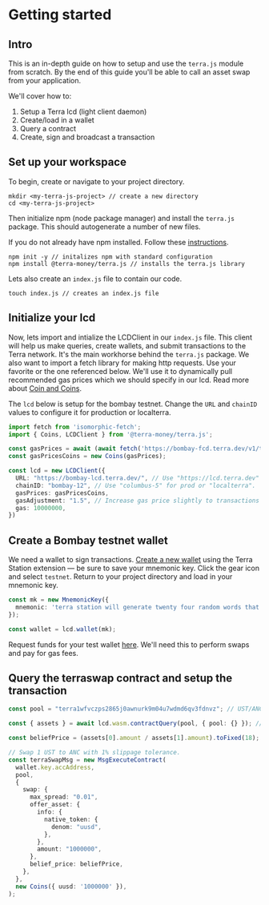 # Getting started

## Intro

This is an in-depth guide on how to setup and use the `terra.js` module from scratch. By the end of this guide you'll be able to call an asset swap from your application.

We'll cover how to:
1. Setup a Terra lcd (light client daemon)
2. Create/load in a wallet
3. Query a contract
4. Create, sign and broadcast a transaction

## Set up your workspace

To begin, create or navigate to your project directory.
```console
mkdir <my-terra-js-project> // create a new directory
cd <my-terra-js-project>
```

Then initialize npm (node package manager) and install the `terra.js` package. This should autogenerate a number of new files. 

If you do not already have npm installed. Follow these [instructions](https://docs.npmjs.com/downloading-and-installing-node-js-and-npm).

```console
npm init -y // initalizes npm with standard configuration
npm install @terra-money/terra.js // installs the terra.js library
```

Lets also create an `index.js` file to contain our code.
```console
touch index.js // creates an index.js file
```
## Initialize your lcd

Now, lets import and intialize the LCDClient in our `index.js` file. This client will help us make queries, create wallets, and submit transactions to the Terra network. It's the main workhorse behind the `terra.js` package. We also want to import a fetch library for making http requests. Use your favorite or the one referenced below. We'll use it to dynamically pull recommended gas prices which we should specify in our lcd. Read more about [Coin and Coins](../../sdks/terra-js/coin-and-coins.md).

The `lcd` below is setup for the bombay testnet. Change the `URL` and `chainID` values to configure it for production or localterra. 

```ts
import fetch from 'isomorphic-fetch';
import { Coins, LCDClient } from '@terra-money/terra.js';

const gasPrices = await (await fetch('https://bombay-fcd.terra.dev/v1/txs/gas_prices')).json();
const gasPricesCoins = new Coins(gasPrices);

const lcd = new LCDClient({
  URL: "https://bombay-lcd.terra.dev/", // Use "https://lcd.terra.dev" for prod "http://localhost:1317" for localterra.
  chainID: "bombay-12", // Use "columbus-5" for prod or "localterra".
  gasPrices: gasPricesCoins,
  gasAdjustment: "1.5", // Increase gas price slightly to transactions go through smoothly.
  gas: 10000000,
})
```

## Create a Bombay testnet wallet

We need a wallet to sign transactions.
[Create a new wallet](../../../learn/terra-station/download/terra-station-extension.md#create-a-wallet) using the Terra Station extension — be sure to save your mnemonic key. Click the gear icon and select `testnet`. Return to your project directory and load in your mnemonic key. 

```ts
const mk = new MnemonicKey({
  mnemonic: 'terra station will generate twenty four random words that act as your mnemonic that you can copy and paste here to have for later',
});

const wallet = lcd.wallet(mk);
```

Request funds for your test wallet [here](https://faucet.terra.money). We'll need this to perform swaps and pay for gas fees.

## Query the terraswap contract and setup the transaction

```ts
const pool = "terra1wfvczps2865j0awnurk9m04u7wdmd6qv3fdnvz"; // UST/ANC terraswap contract address.

const { assets } = await lcd.wasm.contractQuery(pool, { pool: {} }); // Fetch the number of each asset in the pool.

const beliefPrice = (assets[0].amount / assets[1].amount).toFixed(18); // Calculate belief price using proportion of pool balances.

// Swap 1 UST to ANC with 1% slippage tolerance.
const terraSwapMsg = new MsgExecuteContract(
  wallet.key.accAddress,
  pool, 
  {
    swap: {
      max_spread: "0.01",
      offer_asset: {
        info: {
          native_token: {
            denom: "uusd",
          },
        },
        amount: "1000000",
      },
      belief_price: beliefPrice,
    },
  },
  new Coins({ uusd: '1000000' }),
);
```
